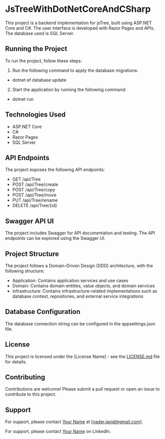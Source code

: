 # JsTreeWithDotNetCoreAndCSharp

This project is a backend implementation for jsTree, built using ASP.NET Core and C#. The user interface is developed with Razor Pages and APIs. The database used is SQL Server.

## Running the Project

To run the project, follow these steps:

1. Run the following command to apply the database migrations:

 - dotnet ef database update

2. Start the application by running the following command:
 - dotnet run

## Technologies Used

- ASP.NET Core
- C#
- Razor Pages
- SQL Server

## API Endpoints

The project exposes the following API endpoints:

- GET /api/Tree
- POST /api/Tree/create
- POST /api/Tree/copy
- POST /api/Tree/move
- PUT /api/Tree/rename
- DELETE /api/Tree/{id}

## Swagger API UI

The project includes Swagger for API documentation and testing. The API endpoints can be explored using the Swagger UI.

## Project Structure

The project follows a Domain-Driven Design (DDD) architecture, with the following structure:

- Application: Contains application services and use cases
- Domain: Contains domain entities, value objects, and domain services
- Infrastructure: Contains infrastructure-related implementations such as database context, repositories, and external service integrations

## Database Configuration

The database connection string can be configured in the appsettings.json file.

## License

This project is licensed under the [License Name] - see the [LICENSE.md](LICENSE.md) file for details.

## Contributing

Contributions are welcome! Please submit a pull request or open an issue to contribute to this project.

## Support

For support, please contact [Your Name](mailto:nader.javid@gmail.com) at [nader.javid@gmail.com].

For support, please contact [Your Name](https://www.linkedin.com/in/nader-javid/) on LinkedIn.


